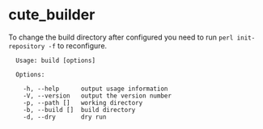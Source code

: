# cute_builder

To change the build directory after configured you need to run `perl init-repository -f` to reconfigure. 

```
  Usage: build [options]

  Options:

    -h, --help      output usage information
    -V, --version   output the version number
    -p, --path []   working directory
    -b, --build []  build directory 
    -d, --dry       dry run
```

